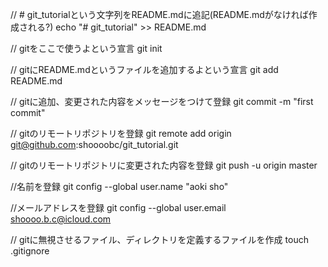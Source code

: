 // # git_tutorialという文字列をREADME.mdに追記(README.mdがなければ作成される?)
echo "# git_tutorial" >> README.md

// gitをここで使うよという宣言
git init

// gitにREADME.mdというファイルを追加するよという宣言
git add README.md

// gitに追加、変更された内容をメッセージをつけて登録
git commit -m "first commit"

// gitのリモートリポジトリを登録
git remote add origin git@github.com:shoooobc/git_tutorial.git

// gitのリモートリポジトリに変更された内容を登録
git push -u origin master

//名前を登録
git config --global user.name "aoki sho"

//メールアドレスを登録
git config --global user.email shoooo.b.c@icloud.com

// gitに無視させるファイル、ディレクトリを定義するファイルを作成
touch .gitignore
